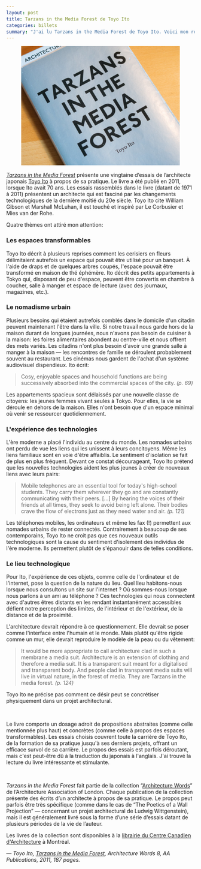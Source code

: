 ```yaml
---
layout: post
title: Tarzans in the Media Forest de Toyo Ito
categories: billets
summary: "J'ai lu Tarzans in the Media Forest de Toyo Ito. Voici mon résumé."
---
```


<div itemscope itemtype="http://data-vocabulary.org/Review">

<figure><img itemprop="image" src="/assets/11757827526_c09387a821_b.jpg"></figure>

<p style="display:none">Par <span itemprop="reviewer">Alexandre Grégoire</span>, le <span itemprop="dtreviewed">2014-01-05</span>.</p>

<p><em><a href="http://aabookshop.net/?wpsc-product=architecture-words-8brtarzans-in-the-media-forest-other-essays">Tarzans in the Media Forest</a></em> présente une vingtaine d’essais de l’architecte japonais <a href="http://en.wikipedia.org/wiki/Toyo_Ito">Toyo Ito</a> à propos de sa pratique. Le livre a été publié en 2011, lorsque Ito avait 70 ans. Les essais rassemblés dans le livre (datant de 1971 à 2011) présentent un architecte qui est fasciné par les changements technologiques de la dernière moitié du 20e siècle. Toyo Ito cite William Gibson et Marshall McLuhan, il est touché et inspiré par Le Corbusier et Mies van der Rohe.</p>

<p>Quatre thèmes ont attiré mon attention:</p>

<h3>Les espaces transformables</h3>

<p>Toyo Ito décrit à plusieurs reprises comment les cerisiers en fleurs délimitaient autrefois un espace qui pouvait être utilisé pour un banquet. À l'aide de draps et de quelques arbres coupés, l'espace pouvait être transformé en maison de thé éphémère. Ito décrit des petits appartements à Tokyo qui, disposant de peu d'espace, peuvent être convertis en chambre à coucher, salle à manger et espace de lecture (avec des journaux, magazines, etc.).</p>

<h3>Le nomadisme urbain</h3>

<p>Plusieurs besoins qui étaient autrefois comblés dans le domicile d'un citadin peuvent maintenant l'être dans la ville. Si notre travail nous garde hors de la maison durant de longues journées, nous n'avons pas besoin de cuisiner à la maison: les foires alimentaires abondent au centre-ville et nous offrent des mets variés. Les citadins n'ont plus besoin d'avoir une grande salle à manger à la maison — les rencontres de famille se déroulent probablement souvent au restaurant. Les cinémas nous gardent de l'achat d'un système audiovisuel dispendieux. Ito écrit:</p>

<blockquote>Cosy, enjoyable spaces and household functions are being successively absorbed into the commercial spaces of the city. <cite>(p. 69)</cite></blockquote>

<p>Les appartements spacieux sont délaissés par une nouvelle classe de citoyens: les jeunes femmes vivant seules à Tokyo. Pour elles, la vie se déroule en dehors de la maison. Elles n'ont besoin que d'un espace minimal où venir se ressourcer quotidiennement.</p>

<h3>L'expérience des technologies</h3>

<p>L'ère moderne a placé l'individu au centre du monde. Les nomades urbains ont perdu de vue les liens qui les unissent à leurs concitoyens. Même les liens familiaux sont en voie d'être affaiblis. Le sentiment d'isolation se fait de plus en plus fréquent. Devant ce constat décourageant, Toyo Ito prétend que les nouvelles technologies aident les plus jeunes à créer de nouveaux liens avec leurs pairs:</p>

<blockquote>Mobile telephones are an essential tool for today's high-school students. They carry them wherever they go and are constantly communicating with their peers. [...] By hearing the voices of their friends at all times, they seek to avoid being left alone. Their bodies crave the flow of electrons just as they need water and air. <cite>(p. 121)</cite></blockquote>

<p>Les téléphones mobiles, les ordinateurs et même les fax (!) permettent aux nomades urbains de rester connectés. Contrairement à beaucoup de ses contemporains, Toyo Ito ne croit pas que ces nouveaux outils technologiques sont la cause du sentiment d'isolement des individus de l'ère moderne. Ils permettent plutôt de s'épanouir dans de telles conditions.</p>

<h3>Le lieu technologique</h3>

<p>Pour Ito, l'expérience de ces objets, comme celle de l'ordinateur et de l'internet, pose la question de la nature du lieu. Quel lieu habitons-nous lorsque nous consultons un site sur l'internet ? Où sommes-nous lorsque nous parlons à un ami au téléphone ? Ces technologies qui nous connectent avec d'autres êtres distants en les rendant instantanément accessibles défient notre perception des limites, de l'intérieur et de l'extérieur, de la distance et de la proximité.</p>

<p>L'architecture devrait répondre à ce questionnement. Elle devrait se poser comme l'interface entre l'humain et le monde. Mais plutôt qu'être rigide comme un mur, elle devrait reproduire le modèle de la peau ou du vêtement:</p>

<blockquote>It would be more appropriate to call architecture clad in such a membrane a media suit. Architecture is an extension of clothing and therefore a media suit. It is a transparent suit meant for a digitalised and transparent body. And people clad in transparent media suits will live in virtual nature, in the forest of media. They are Tarzans in the media forest. <cite>(p. 124)</cite></blockquote>

<p>Toyo Ito ne précise pas comment ce désir peut se concrétiser physiquement dans un projet architectural. </p>

<br>

<p>Le livre comporte un dosage adroit de propositions abstraites (comme celle mentionnée plus haut) et concrètes (comme celle à propos des espaces transformables). Les essais choisis couvrent toute la carrière de Toyo Ito, de la formation de sa pratique jusqu'à ses derniers projets, offrant un efficace survol de sa carrière. Le propos des essais est parfois déroutant, mais c'est peut-être dû à la traduction du japonais à l'anglais. J'ai trouvé la lecture du livre intéressante et stimulante.</p>

<br>

<p><em>Tarzans in the Media Forest</em> fait partie de la collection “<a href="http://aabookshop.net/?s=%22Architecture+Words%22&paged=1">Architecture Words</a>” de l’Architecture Association of London. Chaque publication de la collection présente des écrits d’un architecte à propos de sa pratique. Le propos peut parfois être très spécifique (comme dans le cas de “The Poetics of a Wall Projection” — concernant un projet architectural de Ludwig Wittgenstein), mais il est généralement livré sous la forme d’une série d’essais datant de plusieurs périodes de la vie de l’auteur.</p>

<p>Les livres de la collection sont disponibles à la <a href="http://www.cca.qc.ca/fr/librairie">librairie du Centre Canadien d'Architecture</a> à Montréal.</p>

<p>— <span itemprop="itemreviewed"><cite>Toyo Ito, <a href="http://aabookshop.net/?wpsc-product=architecture-words-8brtarzans-in-the-media-forest-other-essays"><em>Tarzans in the Media Forest</em></a>, Architecture Words 8, AA Publications, 2011, 187 pages.</cite></span></p>

</div>